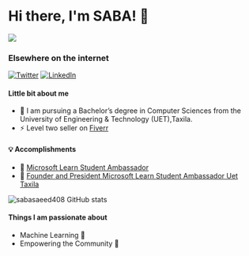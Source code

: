 # Hi there, I'm  SABA! 👋
![](https://komarev.com/ghpvc/?username=sabasaeed408)


### Elsewhere on the internet

[![Twitter](https://user-images.githubusercontent.com/282759/84680160-40c90c80-af00-11ea-8390-bb86858c5fa5.png)](https://twitter.com/_sabasaeed)  [![LinkedIn](https://user-images.githubusercontent.com/282759/84680162-4161a300-af00-11ea-912c-8f32e5cc1676.png)](https://linkedin.com/in/saba-saeed-971b6b192/)
	
####  Little bit about me

-   🏫  I am  pursuing a Bachelor’s degree in Computer Sciences from the University of Engineering & Technology (UET),Taxila.
-   ⚡️  Level two seller on [Fiverr](https://www.fiverr.com/sabach408?up_rollout=true)  
 #### 💡  Accomplishments

-   🙌  [Microsoft Learn Student Ambassador](https://studentambassadors.microsoft.com/en-US/profile)
-   🙌  [Founder and President Microsoft Learn Student Ambassador Uet Taxila](https://www.facebook.com/MLSA.Uet.Taxila/)


![sabasaeed408 GitHub stats](https://github-readme-stats.vercel.app/api?username=sabasaeed408&show_icons=true&theme=radical)


#### Things I am passionate about

-   Machine Learning  🤖
-   Empowering the Community  💪

